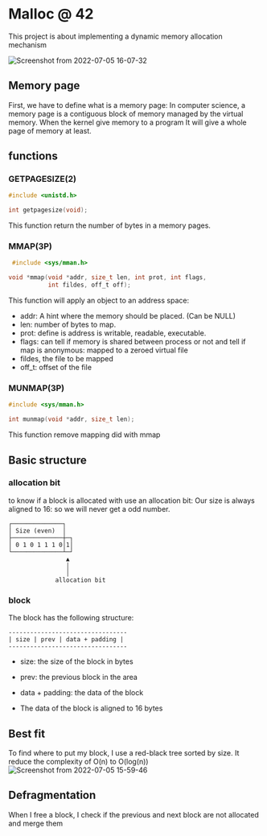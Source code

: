 # Malloc @ 42

This project is about implementing a dynamic memory allocation  
mechanism

![Screenshot from 2022-07-05 16-07-32](https://user-images.githubusercontent.com/54767855/177347408-631330cd-0222-4245-ab1f-083a8eb5d0b3.png)

## Memory page

First, we  have  to  define  what  is  a  memory  page: In  computer  science, a  memory  page  is  a  contiguous  block  of  memory  managed  by  the  virtual  memory. When  the  kernel  give  memory  to  a  program  It  will  give  a  whole  page  of  memory  at  least.

## functions
### GETPAGESIZE(2)                                                                                                            
```c
#include <unistd.h>

int getpagesize(void);
```
This function return the number of bytes in a memory pages.

### MMAP(3P)                                                                
```c
 #include <sys/mman.h>

void *mmap(void *addr, size_t len, int prot, int flags,
           int fildes, off_t off);
 ```

This function will apply an object to an address space:
* addr: A hint where the memory should be placed. (Can be NULL)
* len: number of bytes to map.
* prot: define is address is writable, readable, executable.
* flags: can tell if memory is shared between process or not
and tell if map is anonymous: mapped to a zeroed virtual file
* fildes, the file to be mapped
* off_t: offset of the file

### MUNMAP(3P)

```c
#include <sys/mman.h>

int munmap(void *addr, size_t len);
```

This function remove mapping did with mmap

## Basic structure

### allocation bit
to know if a block is allocated with use an allocation bit:
Our size is always aligned to 16: so we will never get a odd number.

```
┌──────────────┐
│ Size (even)  │
├──────────────┼─┐
│ 0 1 0 1 1 1 0│1│
└──────────────┴─┘
                ▲
                │
                │
             allocation bit
```
### block
The block has the following structure:
```
---------------------------------
| size | prev | data + padding |
---------------------------------
```
* size: the size of the block in bytes

* prev: the previous block in the area

* data + padding: the data of the block

* The data of the block is aligned to 16 bytes

## Best fit

To find where to put my block, I use a red-black tree sorted by size.
It reduce the complexity of O(n) to O(log(n)) 
![Screenshot from 2022-07-05 15-59-46](https://user-images.githubusercontent.com/54767855/177347527-3e4832ec-40aa-4ac6-a8a0-578d62a77f1d.png)

## Defragmentation

When I free a block, I check if the previous and next block are not allocated and merge them
